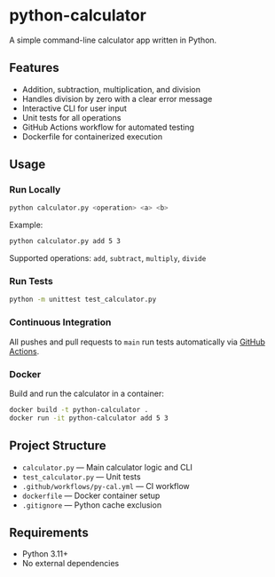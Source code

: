 # python-calculator

A simple command-line calculator app written in Python.

## Features

- Addition, subtraction, multiplication, and division
- Handles division by zero with a clear error message
- Interactive CLI for user input
- Unit tests for all operations
- GitHub Actions workflow for automated testing
- Dockerfile for containerized execution

## Usage

### Run Locally

```sh
python calculator.py <operation> <a> <b>
```

Example:
```sh
python calculator.py add 5 3
```
Supported operations: `add`, `subtract`, `multiply`, `divide`

### Run Tests

```sh
python -m unittest test_calculator.py
```

### Continuous Integration

All pushes and pull requests to `main` run tests automatically via [GitHub Actions](.github/workflows/py-cal.yml).

### Docker

Build and run the calculator in a container:

```sh
docker build -t python-calculator .
docker run -it python-calculator add 5 3
```

## Project Structure

- `calculator.py` — Main calculator logic and CLI
- `test_calculator.py` — Unit tests
- `.github/workflows/py-cal.yml` — CI workflow
- `dockerfile` — Docker container setup
- `.gitignore` — Python cache exclusion

## Requirements

- Python 3.11+
- No external dependencies
